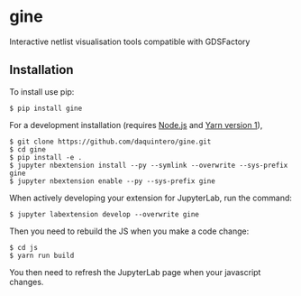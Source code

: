 # gine

Interactive netlist visualisation tools compatible with GDSFactory

## Installation

To install use pip:

    $ pip install gine

For a development installation (requires [Node.js](https://nodejs.org) and [Yarn version 1](https://classic.yarnpkg.com/)),

    $ git clone https://github.com/daquintero/gine.git
    $ cd gine
    $ pip install -e .
    $ jupyter nbextension install --py --symlink --overwrite --sys-prefix gine
    $ jupyter nbextension enable --py --sys-prefix gine

When actively developing your extension for JupyterLab, run the command:

    $ jupyter labextension develop --overwrite gine

Then you need to rebuild the JS when you make a code change:

    $ cd js
    $ yarn run build

You then need to refresh the JupyterLab page when your javascript changes.
